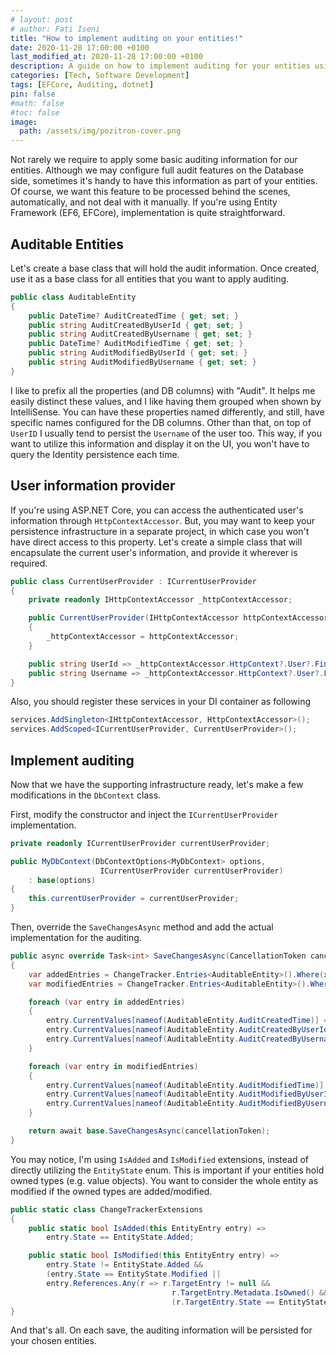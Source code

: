 ```yaml
---
# layout: post
# author: Fati Iseni
title: "How to implement auditing on your entities!"
date: 2020-11-28 17:00:00 +0100
last_modified_at: 2020-11-28 17:00:00 +0100
description: A guide on how to implement auditing for your entities using Entity Framework.
categories: [Tech, Software Development]
tags: [EFCore, Auditing, dotnet]
pin: false
#math: false
#toc: false
image:
  path: /assets/img/pozitron-cover.png
---
```

Not rarely we require to apply some basic auditing information for our entities. Although we may configure full audit features on the Database side, sometimes it's handy to have this information as part of your entities.
Of course, we want this feature to be processed behind the scenes, automatically, and not deal with it manually. If you're using Entity Framework (EF6, EFCore), implementation is quite straightforward.

## Auditable Entities

Let's create a base class that will hold the audit information. Once created, use it as a base class for all entities that you want to apply auditing.

```c#
public class AuditableEntity
{
    public DateTime? AuditCreatedTime { get; set; }
    public string AuditCreatedByUserId { get; set; }
    public string AuditCreatedByUsername { get; set; }
    public DateTime? AuditModifiedTime { get; set; }
    public string AuditModifiedByUserId { get; set; }
    public string AuditModifiedByUsername { get; set; }
}
```

I like to prefix all the properties (and DB columns) with "Audit". It helps me easily distinct these values, and I like having them grouped when shown by IntelliSense. You can have these properties named differently, and still, have specific names configured for the DB columns.
Other than that, on top of `UserID` I usually tend to persist the `Username` of the user too. This way, if you want to utilize this information and display it on the UI, you won't have to query the Identity persistence each time.

## User information provider

If you're using ASP.NET Core, you can access the authenticated user's information through `HttpContextAccessor`. But, you may want to keep your persistence infrastructure in a separate project, in which case you won't have direct access to this property.
Let's create a simple class that will encapsulate the current user's information, and provide it wherever is required.

```c#
public class CurrentUserProvider : ICurrentUserProvider
{
    private readonly IHttpContextAccessor _httpContextAccessor;

    public CurrentUserProvider(IHttpContextAccessor httpContextAccessor)
    {
        _httpContextAccessor = httpContextAccessor;
    }

    public string UserId => _httpContextAccessor.HttpContext?.User?.FindFirstValue(ClaimTypes.NameIdentifier);
    public string Username => _httpContextAccessor.HttpContext?.User?.FindFirstValue(ClaimTypes.Name);
}
```

Also, you should register these services in your DI container as following

```c#
services.AddSingleton<IHttpContextAccessor, HttpContextAccessor>();
services.AddScoped<ICurrentUserProvider, CurrentUserProvider>();
```

## Implement auditing

Now that we have the supporting infrastructure ready, let's make a few modifications in the `DbContext` class.

First, modify the constructor and inject the `ICurrentUserProvider` implementation.

```c#
private readonly ICurrentUserProvider currentUserProvider;

public MyDbContext(DbContextOptions<MyDbContext> options,
                    ICurrentUserProvider currentUserProvider)
    : base(options)
{
    this.currentUserProvider = currentUserProvider;
}
```

Then, override the `SaveChangesAsync` method and add the actual implementation for the auditing.

```c#
public async override Task<int> SaveChangesAsync(CancellationToken cancellationToken = default)
{
    var addedEntries = ChangeTracker.Entries<AuditableEntity>().Where(x => x.IsAdded());
    var modifiedEntries = ChangeTracker.Entries<AuditableEntity>().Where(x => x.IsModified());

    foreach (var entry in addedEntries)
    {
        entry.CurrentValues[nameof(AuditableEntity.AuditCreatedTime)] = DateTime.Now;
        entry.CurrentValues[nameof(AuditableEntity.AuditCreatedByUserId)] = currentUserProvider?.UserId;
        entry.CurrentValues[nameof(AuditableEntity.AuditCreatedByUsername)] = currentUserProvider?.Username;
    }

    foreach (var entry in modifiedEntries)
    {
        entry.CurrentValues[nameof(AuditableEntity.AuditModifiedTime)] = DateTime.Now;
        entry.CurrentValues[nameof(AuditableEntity.AuditModifiedByUserId)] = currentUserProvider?.UserId;
        entry.CurrentValues[nameof(AuditableEntity.AuditModifiedByUsername)] = currentUserProvider?.Username;
    }

    return await base.SaveChangesAsync(cancellationToken);
}
```

You may notice, I'm using `IsAdded` and `IsModified` extensions, instead of directly utilizing the `EntityState` enum. This is important if your entities hold owned types (e.g. value objects). You want to consider the whole entity as modified if the owned types are added/modified.

```c#
public static class ChangeTrackerExtensions
{
    public static bool IsAdded(this EntityEntry entry) =>
        entry.State == EntityState.Added;

    public static bool IsModified(this EntityEntry entry) =>
        entry.State != EntityState.Added &&
        (entry.State == EntityState.Modified ||
        entry.References.Any(r => r.TargetEntry != null && 
                                    r.TargetEntry.Metadata.IsOwned() && 
                                    (r.TargetEntry.State == EntityState.Added || r.TargetEntry.State == EntityState.Modified)));
}
```

And that's all. On each save, the auditing information will be persisted for your chosen entities.